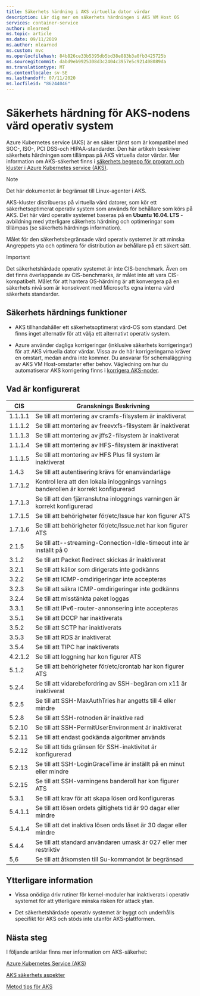 ```yaml
---
title: Säkerhets härdning i AKS virtuella dator värdar
description: Lär dig mer om säkerhets härdningen i AKS VM Host OS
services: container-service
author: mlearned
ms.topic: article
ms.date: 09/11/2019
ms.author: mlearned
ms.custom: mvc
ms.openlocfilehash: 84b826ce33b5395db5bd38e883b3a0fb3425725b
ms.sourcegitcommit: dabd9eb9925308d3c2404c3957e5c921408089da
ms.translationtype: MT
ms.contentlocale: sv-SE
ms.lasthandoff: 07/11/2020
ms.locfileid: "86244046"
---
```

# <a name="security-hardening-for-aks-agent-node-host-os"></a>Säkerhets härdning för AKS-nodens värd operativ system

Azure Kubernetes service (AKS) är en säker tjänst som är kompatibel med SOC-, ISO-, PCI DSS-och HIPAA-standarder. Den här artikeln beskriver säkerhets härdningen som tillämpas på AKS virtuella dator värdar. Mer information om AKS-säkerhet finns i [säkerhets begrepp för program och kluster i Azure Kubernetes service (AKS)](./concepts-security.md).

> [!Note]
> Det här dokumentet är begränsat till Linux-agenter i AKS.

AKS-kluster distribueras på virtuella värd datorer, som kör ett säkerhetsoptimerat operativ system som används för behållare som körs på AKS. Det här värd operativ systemet baseras på en **Ubuntu 16.04. LTS** -avbildning med ytterligare säkerhets härdning och optimeringar som tillämpas (se säkerhets härdnings information).

Målet för den säkerhetsbegränsade värd operativ systemet är att minska Angreppets yta och optimera för distribution av behållare på ett säkert sätt.

> [!Important]
> Det säkerhetshärdade operativ systemet är inte CIS-benchmark. Även om det finns överlappande av CIS-benchmarks, är målet inte att vara CIS-kompatibelt. Målet för att hantera OS-härdning är att konvergera på en säkerhets nivå som är konsekvent med Microsofts egna interna värd säkerhets standarder.

## <a name="security-hardening-features"></a>Säkerhets härdnings funktioner

* AKS tillhandahåller ett säkerhetsoptimerat värd-OS som standard. Det finns inget alternativ för att välja ett alternativt operativ system.

* Azure använder dagliga korrigeringar (inklusive säkerhets korrigeringar) för att AKS virtuella dator värdar. Vissa av de här korrigeringarna kräver en omstart, medan andra inte kommer. Du ansvarar för schemaläggning av AKS VM Host-omstarter efter behov. Vägledning om hur du automatiserar AKS korrigering finns i [korrigera AKS-noder](./node-updates-kured.md).

## <a name="what-is-configured"></a>Vad är konfigurerat

| CIS  | Gransknings Beskrivning|
|---|---|
| 1.1.1.1 |Se till att montering av cramfs-filsystem är inaktiverat|
| 1.1.1.2 |Se till att montering av freevxfs-filsystem är inaktiverat|
| 1.1.1.3 |Se till att montering av jffs2-filsystem är inaktiverat|
| 1.1.1.4 |Se till att montering av HFS-filsystem är inaktiverat|
| 1.1.1.5 |Se till att montering av HFS Plus fil system är inaktiverat|
|1.4.3 |Se till att autentisering krävs för enanvändarläge |
|1.7.1.2 |Kontrol lera att den lokala inloggnings varnings banderollen är korrekt konfigurerad |
|1.7.1.3 |Se till att den fjärranslutna inloggnings varningen är korrekt konfigurerad |
|1.7.1.5 |Se till att behörigheter för/etc/Issue har kon figurer ATS |
|1.7.1.6 |Se till att behörigheter för/etc/Issue.net har kon figurer ATS |
|2.1.5 |Se till att--streaming-Connection-Idle-timeout inte är inställt på 0 |
|3.1.2 |Se till att Packet Redirect skickas är inaktiverat |
|3.2.1 |Se till att källor som dirigerats inte godkänns |
|3.2.2 |Se till att ICMP-omdirigeringar inte accepteras |
|3.2.3 |Se till att säkra ICMP-omdirigeringar inte godkänns |
|3.2.4 |Se till att misstänkta paket loggas |
|3.3.1 |Se till att IPv6-router-annonsering inte accepteras |
|3.5.1 |Se till att DCCP har inaktiverats |
|3.5.2 |Se till att SCTP har inaktiverats |
|3.5.3 |Se till att RDS är inaktiverat |
|3.5.4 |Se till att TIPC har inaktiverats |
|4.2.1.2 |Se till att loggning har kon figurer ATS |
|5.1.2 |Se till att behörigheter för/etc/crontab har kon figurer ATS |
|5.2.4 |Se till att vidarebefordring av SSH-begäran om x11 är inaktiverat |
|5.2.5 |Se till att SSH-MaxAuthTries har angetts till 4 eller mindre |
|5.2.8 |Se till att SSH-rotnoden är inaktive rad |
|5.2.10 |Se till att SSH-PermitUserEnvironment är inaktiverat |
|5.2.11 |Se till att endast godkända algoritmer används |
|5.2.12 |Se till att tids gränsen för SSH-inaktivitet är konfigurerad |
|5.2.13 |Se till att SSH-LoginGraceTime är inställt på en minut eller mindre |
|5.2.15 |Se till att SSH-varningens banderoll har kon figurer ATS |
|5.3.1 |Se till att krav för att skapa lösen ord konfigureras |
|5.4.1.1 |Se till att lösen ordets giltighets tid är 90 dagar eller mindre |
|5.4.1.4 |Se till att det inaktiva lösen ords låset är 30 dagar eller mindre |
|5.4.4 |Se till att standard användaren umask är 027 eller mer restriktiv |
|5,6 |Se till att åtkomsten till Su-kommandot är begränsad|

## <a name="additional-notes"></a>Ytterligare information
 
* Vissa onödiga driv rutiner för kernel-moduler har inaktiverats i operativ systemet för att ytterligare minska risken för attack ytan.

* Det säkerhetshärdade operativ systemet är byggt och underhålls specifikt för AKS och stöds inte utanför AKS-plattformen.

## <a name="next-steps"></a>Nästa steg  

I följande artiklar finns mer information om AKS-säkerhet: 

[Azure Kubernetes Service (AKS)](./intro-kubernetes.md)

[AKS säkerhets aspekter](./concepts-security.md)

[Metod tips för AKS](./best-practices.md)
